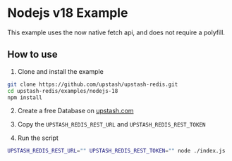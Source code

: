# Nodejs v18 Example

This example uses the now native fetch api, and does not require a polyfill.

## How to use

1. Clone and install the example

```bash
git clone https://github.com/upstash/upstash-redis.git
cd upstash-redis/examples/nodejs-18
npm install
```

2. Create a free Database on [upstash.com](https://console.upstash.com/redis)
3. Copy the `UPSTASH_REDIS_REST_URL` and `UPSTASH_REDIS_REST_TOKEN`

4. Run the script

```bash
UPSTASH_REDIS_REST_URL="" UPSTASH_REDIS_REST_TOKEN="" node ./index.js
```
